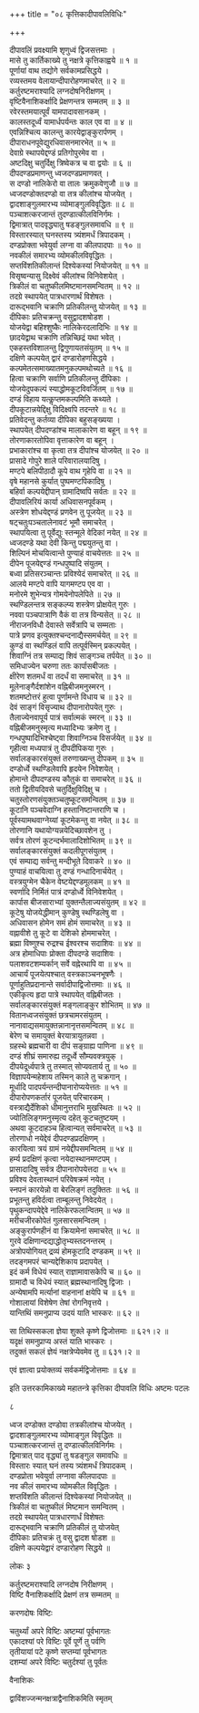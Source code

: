 +++
title = "०८ कृत्तिकादीपावलिविधिः"

+++
  
  
दीपावलिं प्रवक्ष्यामि शृणुध्वं द्विजसत्तमाः ।  
मासे तु कार्तिकाख्ये तु नक्षत्रे कृत्तिकाह्वये ॥ १ ॥  
पूर्णायां वाथ तद्योगे सर्वकामप्रसिद्धये ।  
रव्यस्तमय वेलायान्दीपारोहणमाचरेत् ॥ २ ॥  
कर्तुरष्टमराश्यादि लग्नदोषनिरीक्षणम् ।  
वृष्टिवैनाशिकर्क्षादि प्रेक्षणन्तत्र सम्मतम् ॥ ३ ॥  
रवेरस्तमयात्पूर्वं यामपादावसानकम् ।  
कालस्तदूर्ध्वं यामार्धपर्यन्तः काल एव वा ॥ ४ ॥  
एवन्निश्चित्य कालन्तु कारयेद्वाङ्कुरार्पणम् ।  
दीपाराधनपूवेद्युरधिवासनमारभेत् ॥ ५ ॥  
देवाग्रे स्थापयेद्दण्डं प्रतिगोपुरमेव वा ।  
अष्टदिक्षु चतुर्दिक्षु त्रिष्वेकत्र च वा द्वयोः ॥ ६ ॥  
दीपदण्डप्रमाणन्तु ध्वजदण्डप्रमाणवत् ।  
स दण्डो नालिकेरो वा तालः क्रमुकवेणुजौ ॥ ७ ॥  
ध्वजदण्डोक्तदण्डो वा तत्र कीलांश्च योजयेत् ।  
द्वादशाङ्गुलमारभ्य व्योमाङ्गुलविवृद्धितः ॥ ८ ॥  
पञ्चाशत्करजान्तं तुदण्डात्कीलविनिर्गमः ।  
द्विमात्रात् पादवृद्ध्यातु षडङ्गुलसमावधि ॥ ९ ॥  
विस्तारस्यात् घनस्तस्य त्र्यंशमर्धं त्रिपादकम् ।  
दण्डप्रोक्ता भवेयुर्वा लग्ना वा कीलपादपाः ॥ १० ॥  
नवकीलं समारभ्य व्योमकीलविवृद्धितः ।  
सप्तविंशतिकीलान्तं दिश्येकस्यां नियोजयेत् ॥ ११ ॥  
विसृष्वन्यासु दिक्ष्वेवं कीलांश्च विनिवेशयेत् ।  
त्रिकीलं वा चतुष्कीलमिष्टमानसमन्वितम् ॥ १२ ॥  
तदग्रे स्थापयेत् पात्रधारणार्थं विशेषतः ।  
दारूद्भवानि चक्राणि प्रतिकीलन्तु योजयेत् ॥ १३ ॥  
दीपिकाः प्रतिचक्रन्तु वसुद्वादशषोडश ।  
योजयेद्वा बहिश्शुष्कैः नालिकेरदलादिभिः ॥ १४ ॥  
छादयेद्वाथ चक्राणि तन्निच्छिद्रं यथा भवेत् ।  
एकहस्तविशालन्तु द्विगुणायतसंयुतम् ॥ १५ ॥  
दक्षिणे कल्पयेत् द्वारं दण्डारोहणसिद्धये ।   
कल्पमेतत्समाख्यातमनुकल्पमथोच्यते ॥ १६ ॥  
हित्वा चक्राणि सर्वाणि प्रतिकीलन्तु दीपिकाः ।  
योजयेदुपकल्पं स्याद्धोमकूटविवर्जितम् ॥ १७ ॥  
दण्डं विहाय यत्कॢप्तमकल्पमिति कथ्यते ।  
दीपकूटान्नयेद्दिक्षु विदिक्ष्वपि तदन्तरे ॥ १८ ॥  
प्रतिवेदन्तु कर्तव्या दीपिका बहुसङ्ख्यया ।  
स्थापयेत् दीपदण्डांश्च मालाकारेण वा बहून् ॥ १९ ॥  
तोरणाकारतोपिवा वृत्ताकारेण वा बहून् ।  
प्रभाकारांश्च वा कृत्वा तत्र दीपांश्च योजयेत् ॥ २० ॥  
प्रासादे गोपुरे शाले परिवारालयादिषु ।  
मण्टपे बलिपीठादौ कूपे वाथ गृहेपि वा ॥ २१ ॥  
वृषे महानसे कुर्यात् पुष्पमण्टपिकादिषु ।  
बहिर्वा कल्पयेद्दीपान् ग्रामादिष्वपि सर्वतः ॥ २२ ॥  
दीपावलिरियं कार्या अधिवासनपूर्वकम् ।  
अस्त्रेण शोधयेद्दण्डं प्रणवेन तु पूजयेत् ॥ २३ ॥  
षट्चतुःपञ्चतालेनावटं भूमौ समाचरेत् ।  
स्थापयित्वा तु पूर्वेद्युः स्तन्मूले वेदिकां नयेत् ॥ २४ ॥  
ध्वजदण्डे यथा देवी किन्तु पद्मयुतन्तु वा ।  
शिल्पिनं मोचयित्वान्ते पुण्याहं वाचयेत्ततः ॥ २५ ॥  
दीपेन पूजयेद्दण्डं गन्धपुष्पादि संयुतम् ।  
बध्वा प्रतिसरञ्चान्तः प्रविश्येदं समाचरेत् ॥ २६ ॥  
आलये मण्टपे वापि यागमण्टप एव वा ।  
मनोरमे शुभेन्यत्र गोमयेनोपलेपिते ॥ २७ ॥  
स्थण्डिलन्तत्र सङ्कल्प्य शस्त्रेण प्रोक्षयेत् गुरुः ।  
नववा पञ्चपात्राणि वैकं वा तत्र विन्यसेत् ॥ २८ ॥  
नीराजनविधौ देवास्ते सर्वेत्रापि च सम्मताः ।  
पात्रे प्रणव इत्युक्तश्चन्दनाद्यैस्समर्चयेत् ॥ २९ ॥  
कुण्डं वा स्थण्डिलं वापि तत्पूर्वस्मिन् प्रकल्पयेत् ।  
शिवाग्निं तत्र सम्पाद्य शिवं साङ्गञ्च तर्पयेत् ॥ ३० ॥  
समिधाज्येन चरुणा ततः कार्पासबीजतः ।  
क्षीरेण शतमर्धं वा तदर्धं वा समाचरेत् ॥ ३१ ॥  
मूलेनाङ्गैर्दशांशेन वह्निबीजमनुस्मरन् ।  
शतमष्टोत्तरं हुत्वा पूर्णामन्ते विधाय च ॥ ३२ ॥  
देवं साङ्गं विसृज्याथ दीपानारोपयेत् गुरुः ।  
तैलाज्येनवापूर्य पात्रं सर्वात्मकं स्मरन् ॥ ३३ ॥  
वह्निबीजमनुस्मृत्य मध्यादिभ्यः क्रमेण तु ।  
गन्धपुष्पादिभिश्चेष्ट्वा शिवाग्निञ्च विसर्जयेत् ॥ ३४ ॥  
गृहीत्वा मध्यपात्रं तु दीपदीपिकया गुरुः ।  
सर्वालङ्कारसंयुक्तं तरुणाख्यन्तु दीपकम् ॥ ३५ ॥  
दण्डोर्ध्वे स्थण्डिलेवापि हृदयेन निवेशयेत् ।  
होमान्ते दीपदण्डस्य कौतुकं वा समाचरेत् ॥ ३६ ॥  
ततो द्वितीयदिवसे चतुर्दिक्षुविदिक्षु च ।   
चतुस्तोरणसंयुक्तञ्चतुष्कूटसमन्वितम् ॥ ३७ ॥  
कूटानि पञ्चवेदाग्नि हस्तानिष्टान्तराणि च ।  
पूर्वस्यामथवाग्नेय्यां कूटमेकन्तु वा नयेत् ॥ ३८ ॥  
तोरणानि यथायोग्यन्नयेदिच्छावशेन तु ।  
सर्वत्र तोरणं कूटन्दर्भमालादिशोभितम् ॥ ३९ ॥  
सर्वालङ्कारसंयुक्तं कदलीपूगसंयुतम् ।   
एवं सम्पाद्य सर्वन्तु मन्दीभूते दिवाकरे ॥ ४० ॥  
पुण्याहं वाचयित्वा तु दण्डं गन्धादिनार्चयेत् ।  
वस्त्रयुग्मेन चैकेन वेष्टयेद्दण्डमूलकम् ॥ ४१ ॥  
स्वर्णादि निर्मितं पात्रं दण्डोर्ध्वे विनिवेशयेत् ।  
कार्पास बीजसाराभ्यां युक्तन्तैलाज्यसंयुतम् ॥ ४२ ॥  
कूटेषु योजयेद्धीमान् कुण्डेषु स्थण्डिलेषु वा ।  
अधिवासन होमेन समं होमं समाचरेत् ॥ ४३ ॥  
वह्नावीशे तु कूटे वा देशिको होममाचरेत् ।  
ब्रह्मा विष्णुश्च रुद्रश्च ईश्वरश्च सदाशिवः ॥ ४४ ॥  
अत्र होमाधिपाः प्रोक्ता दीपदण्डे सदाशिवः ।  
पलाशवटशम्यर्कान् सर्वे वह्नेरथापि वा ॥ ४५ ॥  
आचार्यं पूजयेत्पश्चात् वस्त्रकाञ्चनभूषणैः ।  
पूर्णाहुतिप्रदानान्ते सर्वादीपाद्विजोत्तमाः ॥ ४६ ॥  
एकीकृत्य हृदा पात्रे स्थापयेत् वह्निबीजतः ।   
सर्वालङ्कारसंयुक्तं मङ्गलाङ्कुर शोभितम् ॥ ४७ ॥  
वितानध्वजसंयुक्तं छत्रचामरसंयुतम् ।  
नानावाद्यसमायुक्तन्नानानृत्तसमन्वितम् ॥ ४८ ॥  
बेरेण च समायुक्तं बेरयात्रायुतन्नवा ।  
ग्रहस्थे ब्रह्मचारी वा दीपं सङ्ग्राह्य पाणिना ॥ ४९ ॥  
दण्डं शीघ्रं समारुह्य तदूर्ध्वे सौम्यवक्त्रयुक् ।  
दीपयेदूर्ध्वपात्रे तु तस्मात् सोप्यवतार्य तु ॥ ५० ॥  
विज्ञापयेन्महेशाय तस्मिन् काले तु चक्रगान् ।  
मूर्धादि पादपर्यन्तन्दीपानारोप्ययेत्ततः ॥ ५१ ॥  
दीपारोपणकर्तारं पूजयेत् परिचारकम् ।  
वस्त्राद्यैर्देशिको धीमानुत्तराभि मुखस्थितः ॥ ५२ ॥  
ज्योतिलिङ्गमनुस्मृत्य दहेत् कूटचतुष्टयम् ।  
अथवा कूटदाहञ्च हित्वान्यत् सर्वमाचरेत् ॥ ५३ ॥  
तोरणाधो नयेद्देवं दीपदण्डप्रदक्षिणम् ।  
कारयित्वा त्रयं ग्रामं नयेद्दीपसमन्वितम् ॥ ५४ ॥  
हर्म्य प्रदक्षिणं कृत्वा नयेदास्थानमण्टपम् ।  
प्रासादादिषु सर्वत्र दीपानारोपयेत्तदा ॥ ५५ ॥  
प्रविश्य देवतास्थानं परिवेषक्रमं नयेत् ।  
स्नपनं कारयेन्नो वा बेरलिङ्गं तदुक्तितः ॥ ५६ ॥  
प्रभूतन्तु हविर्दत्वा ताम्बूलन्तु निवेदयेत् ।  
पृथुकन्दापयेद्देवे नालिकेरफलान्वितम् ॥ ५७ ॥  
मरीचजीरकोपेतं गुलसारसमन्वितम् ।  
अङ्कुरार्पणहीनं वा क्रियामेनां समाचरेत् ॥ ५८ ॥  
गुरवे दक्षिणान्दद्याद्धोतृभ्यस्तदनन्तरम् ।  
अत्रोपयोगियत् द्रव्यं होमकूटादि दण्डकम् ॥ ५९ ॥  
तदङ्गमपरं चान्यद्देशिकाय प्रदापयेत् ।  
इदं कर्म विधेयं स्यात् राज्ञामावासकेपि च ॥ ६० ॥  
ग्रामादौ च विधेयं स्यात् ब्रह्मस्थानादिषु द्विजाः ।  
अन्येषामपि मर्त्यानां वाहनानां क्षयेपि च ॥ ६१ ॥  
गोशालायां विशेषेण तेषां रोगनिवृत्तये ।  
यान्तिथिं समनुप्राप्य उदयं याति भास्करः ॥ ६२ ॥  
  
सा तिथिस्सकला ज्ञेया शुक्ले कृष्णे द्विजोत्तमाः ॥ ६२१।२ ॥  
यदृक्षं समनुप्राप्य अस्तं याति भास्करः ।  
तदुक्तं सकलं ज्ञेयं नक्षत्रेप्येवमेव तु ॥ ६३१।२ ॥  
  
एवं ज्ञात्वा प्रयोक्तव्यं सर्वकर्मद्विजोत्तमाः ॥ ६४ ॥  
  
इति उत्तरकामिकाख्ये महातन्त्रे कृत्तिका दीपावलि विधिः अष्टमः पटलः  
  
  
  
  
८  
  
ध्वज दण्डोक्त दण्डोवा तत्रकीलांश्च योजयेत् ।  
द्वादशाङ्गुलमारभ्य व्योमाङ्गुल विवृद्धितः ॥  
पञ्चाशत्करजान्तं तु दण्डात्कीलविनिर्गमः ।  
द्विमात्रात् पाद वृद्ध्यां तु षडङ्गुल समावधिः ॥  
विस्तारः स्यात् घनं तस्य त्र्यंशमर्धं त्रिपादकम् ।  
दण्डप्रोता भवेयुर्वा लग्नावा कीलपादपाः ॥  
नव कीलं समारभ्य व्योमकील विवृद्धितः ।  
शप्तविंशति कीलान्तं दिश्येकस्यां नियोजयेत् ॥  
त्रिकीलं वा चतुष्कीलं मिष्टमान समन्वितम् ।  
तदग्रे स्थापयेत् पात्रधारणार्धं विशेषतः  
दारूद्भवानि चक्राणि प्रतिकीलं तु योजयेत्  
दीपिकाः प्रतिचक्रं तु वसु द्वादश षोडश ॥  
दक्षिणे कल्पयेद्वारं दण्डारोहण सिद्धये ॥  
  
लोकः ३  
  
कर्तुरष्टमराश्यादि लग्नदोष निरीक्षणम् ।  
विष्टि वैनाशिकर्क्षादि प्रेक्षणं तत्र सम्मतम् ॥  
  
करणदोषः विष्टिः  
  
चतुर्थ्यां अपरे विष्टिः अष्टम्यां पूर्वभागतः  
एकादश्यां परे विष्टिः पूर्वे पूर्णे तु पर्वणि  
तृतीयायां पटे कृष्णे सप्तम्यां पूर्वभागतः  
दशम्यां अपरे विष्टिः चतुर्दश्यां तु पूर्वतः  
  
वैनाशिकः  
  
द्वाविंशज्जन्मनक्षत्राद्वैनाशिकमिति स्मृतम्  
  
  
  